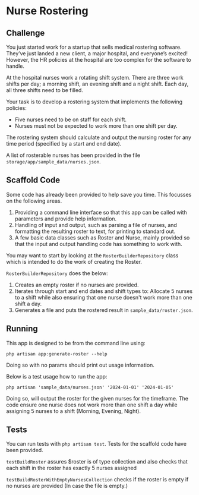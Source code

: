 # Nurse Rostering

## Challenge

You just started work for a startup that sells medical rostering software. They’ve just landed a new client, a major hospital, and everyone’s excited! However, the HR policies at the hospital are too complex for the software to handle.

At the hospital nurses work a rotating shift system. There are three work shifts per day; a morning shift, an evening shift and a night shift. Each day, all three shifts need to be filled.

Your task is to develop a rostering system that implements the following policies:

- Five nurses need to be on staff for each shift.
- Nurses must not be expected to work more than one shift per day.

The rostering system should calculate and output the nursing roster for any time period (specified by a start and end date).

A list of rosterable nurses has been provided in the file `storage/app/sample_data/nurses.json`.

## Scaffold Code

Some code has already been provided to help save you time. This focusses on the following areas.

1. Providing a command line interface so that this app can be called with parameters and provide help information.
2. Handling of input and output, such as parsing a file of nurses, and formatting the resulting roster to text, for printing to standard out.
3. A few basic data classes such as Roster and Nurse, mainly provided so that the input and output handling code has something to work with.

You may want to start by looking at the `RosterBuilderRepository` class which is intended to do the work of creating the Roster.

`RosterBuilderRepository` does the below:

1. Creates an empty roster if no nurses are provided.
2. Iterates through start and end dates and shift types to:
Allocate 5 nurses to a shift while also ensuring that one nurse doesn't work more than one shift a day.
3. Generates a file and puts the rostered result in `sample_data/roster.json`.
## Running

This app is designed to be from the command line using:

```
php artisan app:generate-roster --help
```

Doing so with no params should print out usage information.

Below is a test usage how to run the app:

`php artisan 'sample_data/nurses.json' '2024-01-01' '2024-01-05'`

Doing so, will output the roster for the given nurses for the timeframe. The code ensure one nurse does not work more than one shift a day while assigning 5 nurses to a shift (Morning, Evening, Night).

## Tests

You can run tests with `php artisan test`. Tests for the scaffold code have been provided.

`testBuildRoster` assures $roster is of type collection and also checks that each shift in the roster has exactly 5 nurses assigned

`testBuildRosterWithEmptyNursesCollection` checks if the roster is empty if no nurses are provided (In case the file is empty.)

